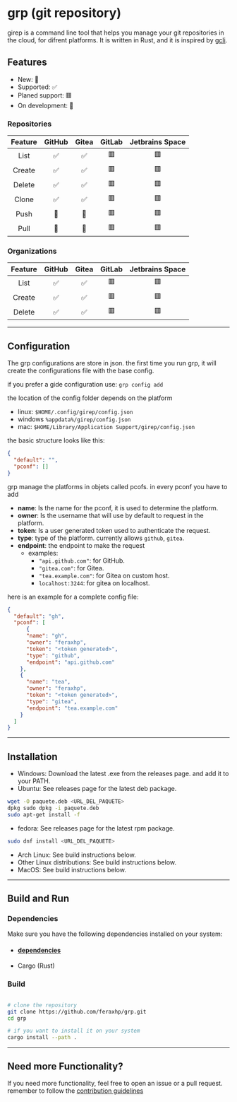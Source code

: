 # grp (git repository)

girep is a command line tool that helps you manage your git repositories in the cloud, for difrent platforms. 
It is written in Rust, and it is inspired by [gcli](https://github.com/herrhotzenplotz/gcli).

## Features
- New: 🎉
- Supported: ✅
- Planed support: 🟥
- On development: 🔶

### Repositories

| Feature | GitHub | Gitea | GitLab | Jetbrains Space |
|:-------:|:------:|:-----:|:------:|:---------------:|
| List    |   ✅   |   ✅  |   🟥   |       🟥        |
| Create  |   ✅   |   ✅  |   🟥   |       🟥        |
| Delete  |   ✅   |   ✅  |   🟥   |       🟥        |
|  Clone  |   ✅   |   ✅  |   🟥   |       🟥        |
|  Push   |   🎉   |  🎉   |   🟥   |       🟥        |
|  Pull   |   🔶   |  🔶   |   🟥   |       🟥        |

### Organizations
| Feature | GitHub | Gitea | GitLab | Jetbrains Space |
|:-------:|:------:|:-----:|:------:|:---------------:|
| List    |   ✅   |   ✅  |   🟥   |       🟥        |
| Create  |   ✅   |   ✅  |   🟥   |       🟥        |
| Delete  |   ✅   |   ✅  |   🟥   |       🟥        |


---
## Configuration

The grp configurations are store in json. the first time you run
grp, it will create the configurations file with the base config.

if you prefer a gide configuration use: `grp config add`

the location of the config folder depends on the platform
- linux: `$HOME/.config/girep/config.json`
- windows `%appdata%/girep/config.json`
- mac: `$HOME/Library/Application Support/girep/config.json`

the basic structure looks like this:
```json
{
  "default": "",
  "pconf": []
}
```

grp manage the platforms in objets called pcofs. in every pconf you have to add

- **name**: Is the name for the pconf, it is used to determine the platform. 
- **owner**: Is the username that will use by default to request in the platform.
- **token**: Is a user generated token used to authenticate the request.
- **type**: type of the platform. currently allows `github`, `gitea`.
- **endpoint**: the endpoint to make the request 
  - examples:
    - `"api.github.com"`: for GitHub.
    - `"gitea.com"`: for Gitea.
    - `"tea.example.com"`: for Gitea on custom host.
    - `localhost:3244`: for gitea on localhost.

here is an example for a complete config file:

```json
{
  "default": "gh",
  "pconf": [
      {
      "name": "gh",
      "owner": "feraxhp",
      "token": "<token generated>",
      "type": "github",
      "endpoint": "api.github.com"
    },
    {
      "name": "tea",
      "owner": "feraxhp",
      "token": "<token generated>",
      "type": "gitea",
      "endpoint": "tea.example.com"
    }
  ]
}
```

---
## Installation

- Windows: Download the latest .exe from the releases page. and add it to your PATH.
- Ubuntu: See releases page for the latest deb package.
```bash
wget -O paquete.deb <URL_DEL_PAQUETE> 
dpkg sudo dpkg -i paquete.deb 
sudo apt-get install -f
```
- fedora: See releases page for the latest rpm package.
```bash
sudo dnf install <URL_DEL_PAQUETE>
```
- Arch Linux: See build instructions below.
- Other Linux distributions: See build instructions below.
- MacOS: See build instructions below.

---
## Build and Run

### Dependencies

Make sure you have the following dependencies installed on your system:

- #### [dependencies](dependencies.md)
- Cargo (Rust)

### Build
```bash

# clone the repository
git clone https://github.com/feraxhp/grp.git
cd grp

# if you want to install it on your system
cargo install --path .
```

---
## Need more Functionality?

If you need more functionality, feel free to open an issue or a pull request.
remember to follow the [contribution guidelines](CONTRIBUTING.md)
